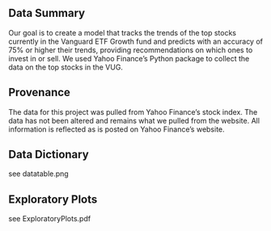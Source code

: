## Data Summary
Our goal is to create a model that tracks the trends of the top stocks currently in the Vanguard ETF Growth fund and predicts with an accuracy of 75% or higher their trends, providing recommendations on which ones to invest in or sell. We used Yahoo Finance’s Python package to collect the data on the top stocks in the VUG.

## Provenance
The data for this project was pulled from Yahoo Finance’s stock index. The data has not been altered and remains what we pulled from the website. All information is reflected as is posted on Yahoo Finance’s website.

## Data Dictionary
see datatable.png

## Exploratory Plots
see ExploratoryPlots.pdf
